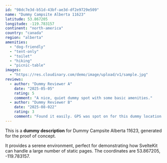 ```yaml
---
id: "98dc7e3d-b51d-43bf-ae3d-df2e9729e509"
name: "Dummy Campsite Alberta 11623"
latitude: 53.867205
longitude: -119.783157
continent: "north-america"
country: "canada"
region: "alberta"
amenities:
  - "dog-friendly"
  - "tent-only"
  - "toilet"
  - "hiking"
  - "picnic-table"
images:
  - "https://res.cloudinary.com/demo/image/upload/v1/sample.jpg"
reviews:
  - author: "Dummy Reviewer A"
    date: "2025-05-05"
    rating: 5
    comment: "A nice, quiet dummy spot with some basic amenities."
  - author: "Dummy Reviewer B"
    date: "2025-08-022"
    rating: 3
    comment: "Found it easily. GPS was spot on for this dummy location."
---
```


This is a **dummy description** for Dummy Campsite Alberta 11623, generated for the proof of concept.

It provides a serene environment, perfect for demonstrating how SvelteKit can handle a large number of static pages. The coordinates are 53.867205, -119.783157.
